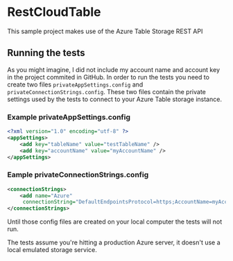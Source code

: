 RestCloudTable
==============

This sample project makes use of the Azure Table Storage REST API

Running the tests
-----------------
As you might imagine, I did not include my account name and account key in the project commited in GitHub.  In order to run the tests you need to create two files `privateAppSettings.config` and `privateConnectionStrings.config`.  These two files contain the private settings used by the tests to connect to your Azure Table storage instance.

### Example privateAppSettings.config
```xml
<?xml version="1.0" encoding="utf-8" ?>
<appSettings>
	<add key="tableName" value="testTableName" />
	<add key="accountName" value="myAccountName" />
</appSettings>
```
### Eample privateConnectionStrings.config
```xml
<connectionStrings>
	<add name="Azure"
	 connectionString="DefaultEndpointsProtocol=https;AccountName=myAccountName;AccountKey=myAccountKey" />
</connectionStrings>
```

Until those config files are created on your local computer the tests will not run.

The tests assume you're hitting a production Azure server, it doesn't use a local emulated storage service.